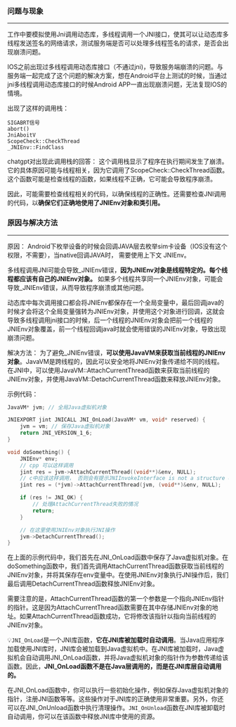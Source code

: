 ### 问题与现象
---
工作中要模拟使用Jni调用动态库，多线程调用一个JNI接口，使其可以让动态库多线程发送签名的网络请求，测试服务端是否可以处理多线程签名的请求，是否会出现崩溃问题。

IOS之前出现过多线程调用动态库接口（不通过jni)，导致服务端崩溃的问题。与服务端一起完成了这个问题的解决方案，想在Android平台上测试的时候，当通过jni多线程调用动态库接口的时候Android APP一直出现崩溃问题，无法复现IOS的情境。

出现了这样的调用栈：
```
SIGABRT信号
abort()
JniAboitV
ScopeCheck::CheckThread 
_JNIEnv::FindClass 
```

chatgpt对出现此调用栈的回答：
这个调用栈显示了程序在执行期间发生了崩溃。它的具体原因可能与线程相关，因为它调用了ScopeCheck::CheckThread函数。这个函数可能是检查线程的函数，如果线程不正确，它可能会导致程序崩溃。

因此，可能需要检查线程相关的代码，以确保线程的正确性。还需要检查JNI调用的代码，以**确保它们正确地使用了JNIEnv对象和类引用。**

### 原因与解决方法
---
原因：
Android下枚举设备的时候会回调JAVA层去枚举sim卡设备（IOS没有这个权限，不需要），当native回调JAVA时， 需要使用上下文 JNIEnv。

多线程调用JNI可能会导致_JNIEnv错误，**因为JNIEnv对象是线程特定的。每个线程都应该有自己的JNIEnv对象。** 如果多个线程共享同一个JNIEnv对象，可能会导致_JNIEnv错误，从而导致程序崩溃或其他问题。

动态库中每次调用接口都会将JNIEnv都保存在一个全局变量中，最后回调java的时候才会将这个全局变量强转为JNIEnv对象，并使用这个对象进行回调，这就会导致多线程调用jni接口的时候，后一个线程的JNIEnv对象会把前一个线程的JNIEnv对象覆盖，前一个线程回调java时就会使用错误的JNIEnv对象，导致出现崩溃问题。

解决方法：
为了避免_JNIEnv错误，**可以使用JavaVM来获取当前线程的JNIEnv对象**。JavaVM是跨线程的，因此可以安全地将JNIEnv对象传递给不同的线程。在JNI中，可以使用JavaVM::AttachCurrentThread函数来获取当前线程的JNIEnv对象，并使用JavaVM::DetachCurrentThread函数来释放JNIEnv对象。

示例代码：
```cpp
JavaVM* jvm; // 全局Java虚拟机对象

JNIEXPORT jint JNICALL JNI_OnLoad(JavaVM* vm, void* reserved) {
    jvm = vm; // 保存Java虚拟机对象
    return JNI_VERSION_1_6;
}

void doSomething() {
    JNIEnv* env;
	// cpp 可以这样调用
    jint res = jvm->AttachCurrentThread((void**)&env, NULL);
	// c中应该这样调用， 否则会有提示JNIInvokeInterface is not a structure or union
	jint res = (*jvm)->AttachCurrentThread(jvm, (void**)&env, NULL);

    if (res != JNI_OK) {
        // 处理AttachCurrentThread失败的情况
        return;
    }

    // 在这里使用JNIEnv对象执行JNI操作
    jvm->DetachCurrentThread();
}
```

在上面的示例代码中，我们首先在JNI_OnLoad函数中保存了Java虚拟机对象。在doSomething函数中，我们首先调用AttachCurrentThread函数获取当前线程的JNIEnv对象，并将其保存在env变量中。在使用JNIEnv对象执行JNI操作后，我们最后调用DetachCurrentThread函数释放JNIEnv对象。 

需要注意的是，AttachCurrentThread函数的第一个参数是一个指向JNIEnv指针的指针。这是因为AttachCurrentThread函数需要在其中存储JNIEnv对象的地址。如果AttachCurrentThread函数成功，它将修改该指针以指向当前线程的JNIEnv对象。

💡`JNI_OnLoad`是一个JNI库函数，**它在JNI库被加载时自动调用**。当Java应用程序加载使用JNI库时，JNI库会被加载到Java虚拟机中。在JNI库被加载时，Java虚拟机会自动调用JNI_OnLoad函数，并将Java虚拟机对象的指针作为参数传递给该函数。因此，**JNI_OnLoad函数不是在Java层调用的，而是在JNI库层自动调用的。**

在JNI_OnLoad函数中，你可以执行一些初始化操作，例如保存Java虚拟机对象的指针，注册JNI函数等等。这些操作对于JNI库的正确使用非常重要。另外，你还可以在JNI_OnUnload函数中执行清理操作。`JNI_OnUnload`函数在JNI库被卸载时自动调用，你可以在该函数中释放JNI库中使用的资源。
